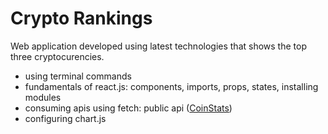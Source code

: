 # Crypto Rankings

Web application developed using latest technologies that shows the top three cryptocurencies.
- using terminal commands
- fundamentals of react.js: components, imports, props, states, installing modules
- consuming apis using fetch: public api ([CoinStats](https://documenter.getpostman.com/view/5734027/RzZ6Hzr3))
- configuring chart.js




